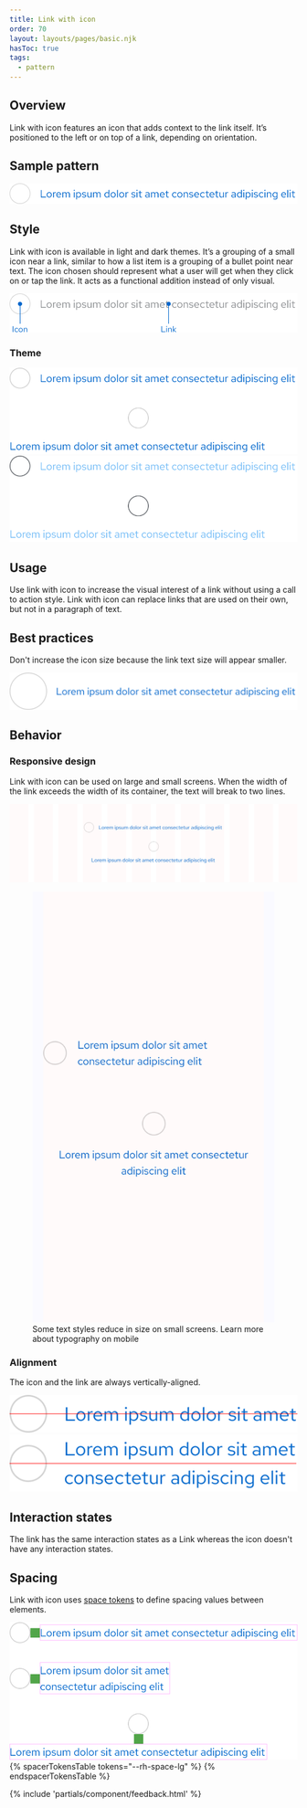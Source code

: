 ```yaml
---
title: Link with icon
order: 70
layout: layouts/pages/basic.njk
hasToc: true
tags:
  - pattern
---
```


<link rel="stylesheet" href="/assets/packages/@rhds/elements/elements/rh-table/rh-table-lightdom.css">
<link rel="stylesheet" href="/styles/samp.css">


## Overview

Link with icon features an icon that adds context to the link itself. It’s positioned to the left or on top of a link, depending on orientation.


## Sample pattern

<uxdot-example width-adjustment="484px">
  <img src="./link-with-icon.svg" alt="Link with icon">
</uxdot-example>


## Style

Link with icon is available in light and dark themes. It’s a grouping of a small icon near a link, similar to how a list item is a grouping of a bullet point near text. The icon chosen should represent what a user will get when they click on or tap the link. It acts as a functional addition instead of only visual.

<uxdot-example width-adjustment="484px">
  <img src="./link-with-icon-style.svg" alt="Link with icon specs">
</uxdot-example>


### Theme

<uxdot-example width-adjustment="484px">
  <img src="./link-with-icon-theme-light.svg" alt="Link with icon theme light">
</uxdot-example>

<uxdot-example color-palette="darkest" width-adjustment="484px">
  <img src="./link-with-icon-theme-dark.svg" alt="Link with icon theme dark">
</uxdot-example>


## Usage

Use link with icon to increase the visual interest of a link without using a call to action style. Link with icon can replace links that are used on their own, but not in a paragraph of text.


## Best practices

Don't increase the icon size because the link text size will appear smaller.

<uxdot-example width-adjustment="484px" danger>
  <img src="./link-with-icon-best-practices.svg" alt="Link with icon icon size issue">
</uxdot-example>


## Behavior

### Responsive design

Link with icon can be used on large and small screens. When the width of the link exceeds the width of its container, the text will break to two lines.

<uxdot-example width-adjustment="1000px" variant="full" alignment="left" no-border>
  <img src="./link-with-icon-responsive.svg" alt="Link with icon responsive desktop">
</uxdot-example>

<figure>
  <uxdot-example width-adjustment="360px" variant="full" alignment="left" no-border>
    <img src="./link-with-icon-responsive-mobile.svg" alt="Link with icon responsive mobile">
  </uxdot-example>
  <figcaption>Some text styles reduce in size on small screens. Learn more about typography on mobile</figcaption>
</figure>


### Alignment

The icon and the link are always vertically-aligned.

<uxdot-example width-adjustment="269px">
  <img src="./link-with-icon-alignment-1.svg" alt="Link with icon alignment">
</uxdot-example>

<uxdot-example width-adjustment="269px">
  <img src="./link-with-icon-alignment-2.svg" alt="Link with icon alignment">
</uxdot-example>


## Interaction states

The link has the same interaction states as a Link whereas the icon doesn't have any interaction states.


## Spacing

Link with icon uses [space tokens](/tokens/space/) to define spacing values between elements.

<uxdot-example width-adjustment="484px">
  <img src="./link-with-icon-spacing.svg" alt="Link with icon spacing">
</uxdot-example>

<rh-table>
{% spacerTokensTable 
  tokens="--rh-space-lg" %}
{% endspacerTokensTable %}
</rh-table>


{% include 'partials/component/feedback.html' %}
